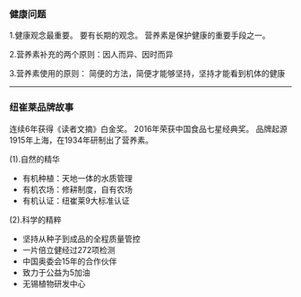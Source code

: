 ### 健康问题

1.健康观念最重要。
要有长期的观念。
营养素是保护健康的重要手段之一。

2.营养素补充的两个原则：因人而异、因时而异

3.营养素使用的原则：
简便的方法，简便才能够坚持，坚持才能看到机体的健康

***
### 纽崔莱品牌故事
连续6年获得《读者文摘》白金奖。
2016年荣获中国食品七星经典奖。
品牌起源1915年上海，在1934年研制出了营养素。

(1).自然的精华
* 有机种植：天地一体的水质管理
* 有机农场：修耕制度，自有农场
* 有机认证：纽崔莱9大标准认证

(2).科学的精粹
* 坚持从种子到成品的全程质量管控
* 一片倍立健经过272项检测
* 中国奥委会15年的合作伙伴
* 致力于公益为5加油
* 无锡植物研发中心